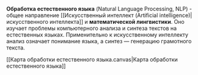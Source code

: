 **Обработка естественного языка** (Natural Language Processing, NLP) - общее направление [[Искусственный интеллект (Artificial intelligence)|искусственного интеллекта]] и **математической лингвистики**. Оно изучает проблемы компьютерного анализа и синтеза текстов на естественных языках. Применительно к искусственному интеллекту анализ означает понимание языка, а синтез — генерацию грамотного текста.

[[Карта обработки естественного языка.canvas|Карта обработки естественного языка]]